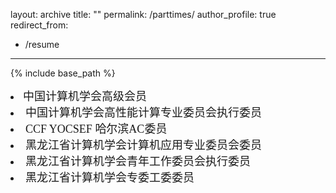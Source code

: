 layout: archive
title: ""
permalink: /parttimes/
author_profile: true
redirect_from:
  - /resume
---

{% include base_path %}

<p style="line-height:2.0">

<font face="微软雅黑" size=4>

<li>中国计算机学会高级会员</li> 

<li>中国计算机学会高性能计算专业委员会执行委员</li> 

<li>CCF YOCSEF 哈尔滨AC委员</li> 

<li>黑龙江省计算机学会计算机应用专业委员会委员</li>  

<li>黑龙江省计算机学会青年工作委员会执行委员</li> 

<li>黑龙江省计算机学会专委工委委员 </li> 

</font>
</p>